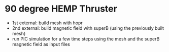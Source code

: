 # 90 degree HEMP Thruster
- 1st external: build mesh with hopr
- 2nd external: build magnetic field with superB (using the previously built mesh)
- run PIC simulation for a few time steps using the mesh and the superB magnetic field as input files
